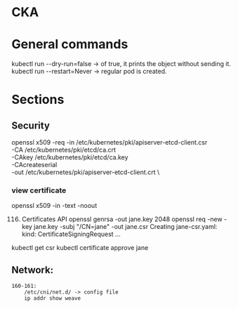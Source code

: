 # CKA

# General commands

kubectl run --dry-run=false -> of true, it prints the object without sending it.
kubectl run --restart=Never -> regular pod is created.

# Sections

## Security
openssl x509 -req -in /etc/kubernetes/pki/apiserver-etcd-client.csr \
-CA /etc/kubernetes/pki/etcd/ca.crt \
-CAkey /etc/kubernetes/pki/etcd/ca.key \
-CAcreateserial \
-out /etc/kubernetes/pki/apiserver-etcd-client.crt \

### view certificate
openssl x509 -in <certificate path> -text -noout


116. Certificates API
openssl genrsa -out jane.key 2048
openssl req -new -key jane.key -subj "/CN=jane" -out jane.csr
Creating jane-csr.yaml:
kind: CertificateSigningRequest
...


kubectl get csr
kubectl certificate approve jane



## Network:
	160-161:
		/etc/cni/net.d/ -> config file
		ip addr show weave
